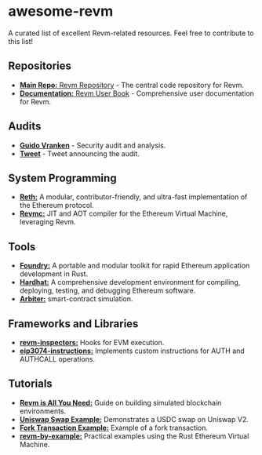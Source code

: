 # awesome-revm

A curated list of excellent Revm-related resources. Feel free to contribute to this list!

## Repositories
- [**Main Repo:** Revm Repository](https://github.com/bluealloy/revm) - The central code repository for Revm.
- [**Documentation:** Revm User Book](https://bluealloy.github.io/revm/) - Comprehensive user documentation for Revm.

## Audits
- [**Guido Vranken**](https://hackmd.io/@draganrakita/rklf0PuBR/edit) - Security audit and analysis.
- [**Tweet**](https://x.com/rakitadragan/status/1803540273907245293?t=i_h-Mkvh0w91UpMIH2ILEw&s=19) - Tweet announcing the audit.

## System Programming
- [**Reth:**](https://github.com/paradigmxyz/reth) A modular, contributor-friendly, and ultra-fast implementation of the Ethereum protocol.
- [**Revmc:**](https://github.com/paradigmxyz/revmc) JIT and AOT compiler for the Ethereum Virtual Machine, leveraging Revm.

## Tools
- [**Foundry:**](https://github.com/foundry-rs/foundry) A portable and modular toolkit for rapid Ethereum application development in Rust.
- [**Hardhat:**](https://github.com/NomicFoundation/hardhat) A comprehensive development environment for compiling, deploying, testing, and debugging Ethereum software.
- [**Arbiter:**](https://github.com/primitivefinance/arbiter) smart-contract simulation.

## Frameworks and Libraries
- [**revm-inspectors:**](https://github.com/paradigmxyz/revm-inspectors) Hooks for EVM execution.
- [**eip3074-instructions:**](https://github.com/paradigmxyz/eip3074-instructions) Implements custom instructions for AUTH and AUTHCALL operations.

## Tutorials
- [**Revm is All You Need:**](https://medium.com/@solidquant/revm-is-all-you-need-e01b5b0421e4) Guide on building simulated blockchain environments.
- [**Uniswap Swap Example:**](https://github.com/bluealloy/revm/blob/main/examples/uniswap_v2_usdc_swap.rs) Demonstrates a USDC swap on Uniswap V2.
- [**Fork Transaction Example:**](https://github.com/bluealloy/revm/blob/main/examples/fork_ref_transact.rs) Example of a fork transaction.
- [**revm-by-example:**](https://github.com/Cionn3/revm-by-example) Practical examples using the Rust Ethereum Virtual Machine.
